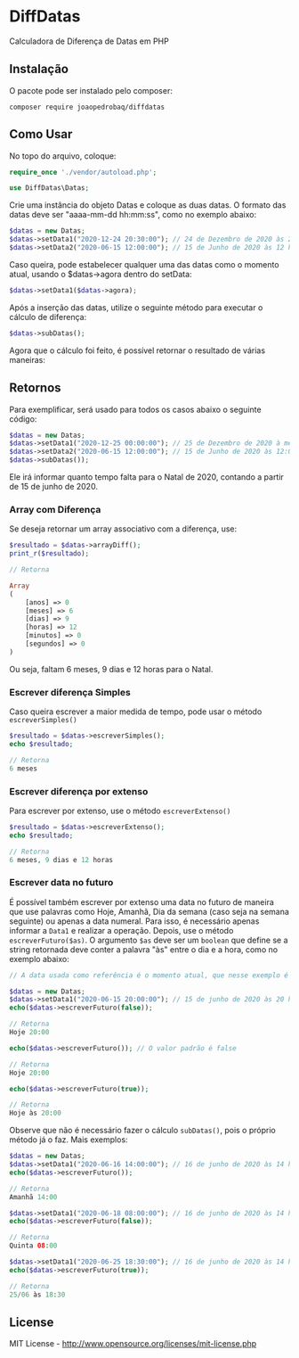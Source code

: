 ﻿# DiffDatas
Calculadora de Diferença de Datas em PHP

## Instalação
O pacote pode ser instalado pelo composer:
```
composer require joaopedrobaq/diffdatas
```
## Como Usar
No topo do arquivo, coloque:
```php
require_once './vendor/autoload.php';

use DiffDatas\Datas;
```

Crie uma instância do objeto Datas e coloque as duas datas. O formato das datas deve ser "aaaa-mm-dd hh:mm:ss", como no exemplo abaixo:
```php
$datas = new Datas;
$datas->setData1("2020-12-24 20:30:00"); // 24 de Dezembro de 2020 às 20:30
$datas->setData2("2020-06-15 12:00:00"); // 15 de Junho de 2020 às 12 horas 
```
Caso queira, pode estabelecer qualquer uma das datas como o momento atual, usando o $datas->agora dentro do setData:
```php
$datas->setData1($datas->agora);
```

Após a inserção das datas, utilize o seguinte método para executar o cálculo de diferença:
```php
$datas->subDatas();
```
Agora que o cálculo foi feito, é possível retornar o resultado de várias maneiras:

## Retornos

Para exemplificar, será usado para todos os casos abaixo o seguinte código:
```php
$datas = new Datas;
$datas->setData1("2020-12-25 00:00:00"); // 25 de Dezembro de 2020 à meia-noite
$datas->setData2("2020-06-15 12:00:00"); // 15 de Junho de 2020 às 12:00:00
$datas->subDatas());
```
Ele irá informar quanto tempo falta para o Natal de 2020, contando a partir de 15 de junho de 2020.

### Array com Diferença

Se deseja retornar um array associativo com a diferença, use:

```php
$resultado = $datas->arrayDiff();
print_r($resultado);

// Retorna

Array
(
    [anos] => 0
    [meses] => 6
    [dias] => 9
    [horas] => 12
    [minutos] => 0
    [segundos] => 0
)
```
Ou seja, faltam 6 meses, 9 dias e 12 horas para o Natal.
### Escrever diferença Simples
Caso queira escrever a maior medida de tempo, pode usar o método `escreverSimples()`
```php
$resultado = $datas->escreverSimples();
echo $resultado;

// Retorna
6 meses
```

### Escrever diferença por extenso
Para escrever por extenso, use o método `escreverExtenso()`
```php
$resultado = $datas->escreverExtenso();
echo $resultado;

// Retorna
6 meses, 9 dias e 12 horas
```


### Escrever data no futuro

É possível também escrever por extenso uma data no futuro de maneira que use palavras como Hoje, Amanhã, Dia da semana (caso seja na semana seguinte) ou apenas a data numeral. Para isso, é necessário apenas informar a `Data1` e realizar a operação. Depois, use o método `escreverFuturo($as)`. O argumento `$as` deve ser um `boolean` que define se a string retornada deve conter a palavra "às" entre o dia e a hora, como no exemplo abaixo:

```php
// A data usada como referência é o momento atual, que nesse exemplo é 15 de junho de 2020

$datas = new Datas;
$datas->setData1("2020-06-15 20:00:00"); // 15 de junho de 2020 às 20 hrs
echo($datas->escreverFuturo(false));

// Retorna
Hoje 20:00

echo($datas->escreverFuturo()); // O valor padrão é false

// Retorna
Hoje 20:00

echo($datas->escreverFuturo(true));

// Retorna
Hoje às 20:00
```

Observe que não é necessário fazer o cálculo `subDatas()`, pois o próprio método já o faz.
Mais exemplos:

```php
$datas = new Datas;
$datas->setData1("2020-06-16 14:00:00"); // 16 de junho de 2020 às 14 hrs
echo($datas->escreverFuturo());

// Retorna
Amanhã 14:00

$datas->setData1("2020-06-18 08:00:00"); // 16 de junho de 2020 às 14 hrs
echo($datas->escreverFuturo(false));

// Retorna
Quinta 08:00

$datas->setData1("2020-06-25 18:30:00"); // 16 de junho de 2020 às 14 hrs
echo($datas->escreverFuturo(true));

// Retorna
25/06 às 18:30
```

## License

MIT License - http://www.opensource.org/licenses/mit-license.php